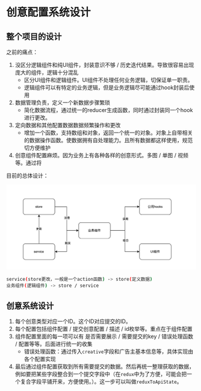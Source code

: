 # 创意配置系统设计

## 整个项目的设计

之前的痛点：

1. 没区分逻辑组件和纯UI组件，封装意识不够 / 历史迭代结果。导致很容易出现庞大的组件，逻辑十分混乱
   - 区分UI组件和逻辑组件。UI组件不处理任何业务逻辑，切保证单一职责。
   - 逻辑组件可以有特定的业务逻辑，但是业务逻辑尽可能通过hook封装后使用
2. 数据管理负责，定义一个新数据步骤繁琐
   - 简化数据流程，通过统一的reducer生成函数，同时通过封装同一个hook进行更改。
3. 定向数据和其他配置数据数据频繁操作和更改
   - 增加一个函数，支持数组和对象，返回一个统一的对象。对象上自带相关的数据操作函数。使数据拥有自处理能力。且所有数据都这样使用，规范切方便维护
4. 创意组件配置麻烦。因为业务上有各种各样的创意形式。多图 / 单图 / 视频等。通过将

目前的总体设计：

![image-20241217154402637](./assets/image-20241217154402637.png)

```bash
service(store更改，一般是一个action函数) -> store(定义数据) 
业务组件(逻辑组件) -> store / service
```



## 创意系统设计

1. 每个创意类型对应一个ID。这个ID对应提交的ID。
2. 每个配置包括组件配置 / 提交创意配置 / 描述 / id枚举等。重点在于组件配置
3. 组件配置里面的每一项可以有 是否需要展示 / 需要提交的key / 错误处理函数 / 配置等等。后面进行统一的收集
   - 错误处理函数：通过传入`creative`字段和广告主基本信息等，具体实现由各个配置实现
4. 最后通过组件配置获取到所有需要提交的数据。然后再统一整理获取的数据，例如要把某些字段整合到一个提交字段中（在`redux`中为了方便，可能会把一个复合字段平铺开来，方便使用。）。这一步可以叫做`reduxToApiState`。